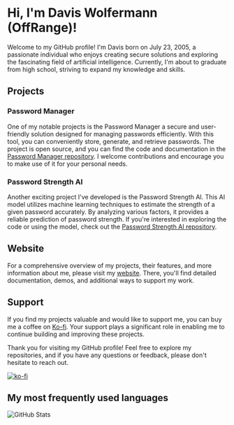 # Hi, I'm Davis Wolfermann (OffRange)!

Welcome to my GitHub profile! I'm Davis born on July 23, 2005, a passionate individual who enjoys creating secure solutions and exploring the fascinating field of artificial intelligence. Currently, I'm about to graduate from high school, striving to expand my knowledge and skills.

## Projects

### Password Manager

One of my notable projects is the Password Manager a secure and user-friendly solution designed for managing passwords efficiently. With this tool, you can conveniently store, generate, and retrieve passwords. The project is open source, and you can find the code and documentation in the [Password Manager repository](https://github.com/OffRange/PasswordManager). I welcome contributions and encourage you to make use of it for your personal needs.

### Password Strength AI

Another exciting project I've developed is the Password Strength AI. This AI model utilizes machine learning techniques to estimate the strength of a given password accurately. By analyzing various factors, it provides a reliable prediction of password strength. If you're interested in exploring the code or using the model, check out the [Password Strength AI repository](https://github.com/OffRange/PassStrengthAI).

## Website

For a comprehensive overview of my projects, their features, and more information about me, please visit my [website](https://offrange.github.io). There, you'll find detailed documentation, demos, and additional ways to support my work.

## Support

If you find my projects valuable and would like to support me, you can buy me a coffee on [Ko-fi](https://ko-fi.com/offrange). Your support plays a significant role in enabling me to continue building and improving these projects.

Thank you for visiting my GitHub profile! Feel free to explore my repositories, and if you have any questions or feedback, please don't hesitate to reach out.

[![ko-fi](https://ko-fi.com/img/githubbutton_sm.svg)](https://ko-fi.com/U7U2K7LDU)

## My most frequently used languages
![GitHub Stats](https://github-readme-stats.vercel.app/api/top-langs/?username=OffRange&theme=dark&show_icons=true&hide_border=true&layout=compact)
